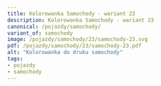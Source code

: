 ```yaml
---
title: Kolorowanka Samochody - wariant 23
description: Kolorowanka Samochody - wariant 23
canonical: /pojazdy/samochody/
variant_of: samochody
image: /pojazdy/samochody/23/samochody-23.svg
pdf: /pojazdy/samochody/23/samochody-23.pdf
alt: "Kolorowanka do druku samochody"
tags:
- pojazdy
- samochody
---
```

